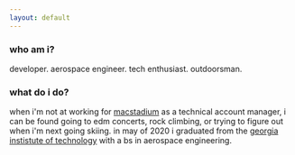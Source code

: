 ```yaml
---
layout: default
---
```


### who am i?

developer. aerospace engineer. tech enthusiast. outdoorsman.

### what do i do? 

when i'm not at working for [macstadium](macstadium.com) as a technical account manager, i can be found going to edm concerts, rock climbing, or trying to figure out when i'm next going skiing. in may of 2020 i graduated from the [georgia instistute of technology](gatech.edu) with a bs in aerospace engineering.
